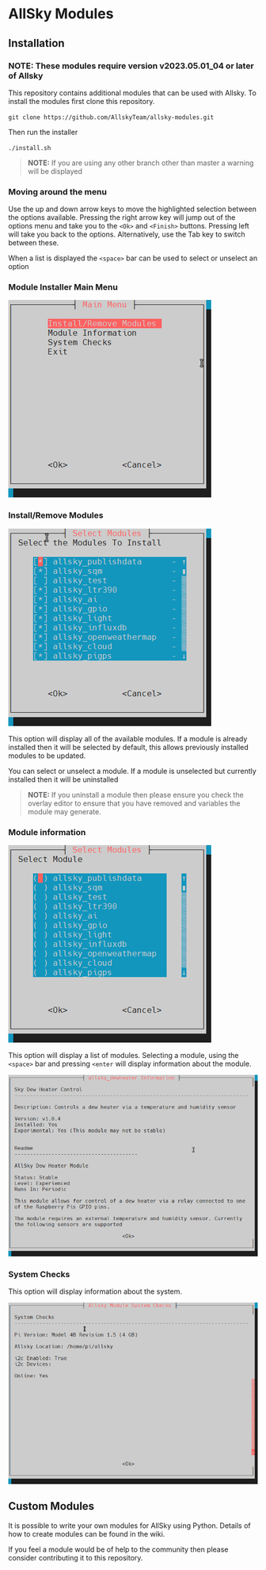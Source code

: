 # AllSky Modules

## Installation

### NOTE: These modules require version v2023.05.01_04 or later of Allsky

This repository contains additional modules that can be used with Allsky. To install the modules first clone this repository.

`git clone https://github.com/AllskyTeam/allsky-modules.git`

Then run the installer

`./install.sh`

> **NOTE:** If you are using any other branch other than master a warning will be displayed


### Moving around the menu
Use the up and down arrow keys to move the highlighted selection between the options available. Pressing the right arrow key will jump out of the options menu and take you to the `<Ok>` and `<Finish>` buttons. Pressing left will take you back to the options. Alternatively, use the Tab key to switch between these.

When a list is displayed the `<space>` bar can be used to select or unselect an option


### Module Installer Main Menu

 ![Main Menu](/images/menu.png)

### Install/Remove Modules

 ![Main Menu](/images/modules.png)

This option will display all of the available modules. If a module is already installed then it will be selected by default, this allows previously installed modules to be updated.

You can select or unselect a module. If a module is unselected but currently installed then it will be uninstalled

> **NOTE:**  If you uninstall a module then please ensure you check the overlay editor to ensure that you have removed and variables the module may generate.

### Module information
 ![Main Menu](/images/infomenu.png)

This option will display a list of modules. Selecting a module, using the `<space>` bar and pressing `<enter` will display information about the module.

 ![Main Menu](/images/moduleinfo.png)

### System Checks
This option will display information about the system.

 ![Main Menu](/images/systeminfo.png)


## Custom Modules

It is possible to write your own modules for AllSky using Python. Details of how to create modules can be found in the wiki.

If you feel a module would be of help to the community then please consider contributing it to this repository.

